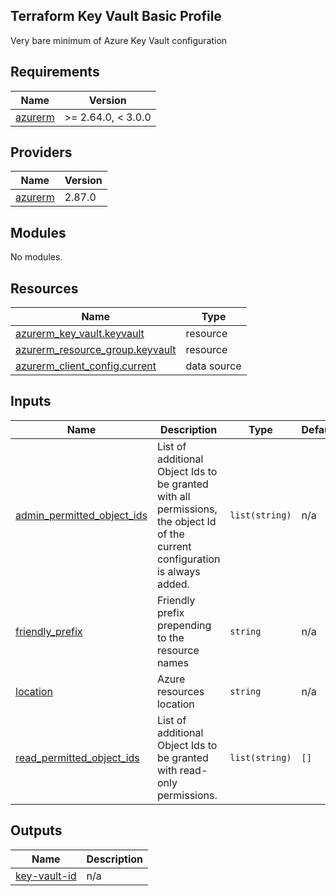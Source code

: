 ## Terraform Key Vault Basic Profile

Very bare minimum of Azure Key Vault configuration

<!-- BEGIN_TF_DOCS -->
## Requirements

| Name | Version |
|------|---------|
| <a name="requirement_azurerm"></a> [azurerm](#requirement\_azurerm) | >= 2.64.0, < 3.0.0 |

## Providers

| Name | Version |
|------|---------|
| <a name="provider_azurerm"></a> [azurerm](#provider\_azurerm) | 2.87.0 |

## Modules

No modules.

## Resources

| Name | Type |
|------|------|
| [azurerm_key_vault.keyvault](https://registry.terraform.io/providers/hashicorp/azurerm/latest/docs/resources/key_vault) | resource |
| [azurerm_resource_group.keyvault](https://registry.terraform.io/providers/hashicorp/azurerm/latest/docs/resources/resource_group) | resource |
| [azurerm_client_config.current](https://registry.terraform.io/providers/hashicorp/azurerm/latest/docs/data-sources/client_config) | data source |

## Inputs

| Name | Description | Type | Default | Required |
|------|-------------|------|---------|:--------:|
| <a name="input_admin_permitted_object_ids"></a> [admin\_permitted\_object\_ids](#input\_admin\_permitted\_object\_ids) | List of additional Object Ids to be granted with all permissions, the object Id of the current configuration is always added. | `list(string)` | n/a | yes |
| <a name="input_friendly_prefix"></a> [friendly\_prefix](#input\_friendly\_prefix) | Friendly prefix prepending to the resource names | `string` | n/a | yes |
| <a name="input_location"></a> [location](#input\_location) | Azure resources location | `string` | n/a | yes |
| <a name="input_read_permitted_object_ids"></a> [read\_permitted\_object\_ids](#input\_read\_permitted\_object\_ids) | List of additional Object Ids to be granted with read-only permissions. | `list(string)` | `[]` | no |

## Outputs

| Name | Description |
|------|-------------|
| <a name="output_key-vault-id"></a> [key-vault-id](#output\_key-vault-id) | n/a |
<!-- END_TF_DOCS -->